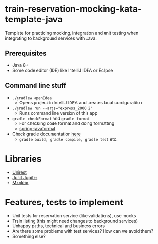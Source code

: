 # train-reservation-mocking-kata-template-java
Template for practicing mocking, integration and unit testing when integrating to background services with Java.

## Prerequisites
* Java 8+
* Some code editor (IDE) like IntelliJ IDEA or Eclipse

## Command line stuff
* `./gradlew openIdea`
    * Opens project in IntelliJ IDEA and creates local configuraition
* `./gradlew run --args="express_2000 2"` 
    * Runs command line version of this app
*  `gradle checkFormat` and `gradle format`
    * For checking code format and doing formatting
    * [spring-javaformat](https://github.com/spring-io/spring-javaformat)
* Check gradle documentation [here](https://docs.gradle.org/current/userguide/userguide.html)
    * `gradle build, gradle compile, gradle test` etc.

# Libraries
* [Unirest](http://kong.github.io/unirest-java/)
* [Junit Jupiter](https://junit.org/junit5/docs/current/user-guide/)
* [Mockito](https://site.mockito.org/)

# Features, tests to implement
* Unit tests for reservation service (like validations), use mocks
* Train listing (this might need changes to background services)
* Unhappy paths, technical and business errors
* Are there some problems with test services? How can we avoid them?
* Something else?
